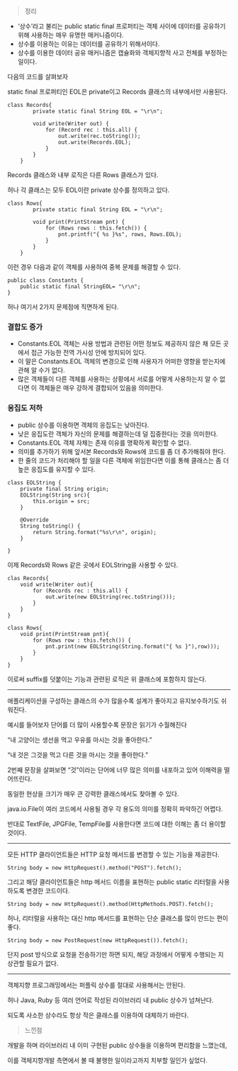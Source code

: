 > 정리
> 

- ‘상수’라고 불리는 public static final 프로퍼티는 객체 사이에 데이터를 공유하기 위해 사용하는 매우 유명한 매커니즘이다.
- 상수를 이용하는 이유는 데이터를 공유하기 위해서이다.
- 상수를 이용한 데이터 공유 매커니즘은 캡슐화와 객체지향적 사고 전체를 부정하는 일이다.

다음의 코드를 살펴보자

static final 프로퍼티인 EOL은 private이고 Records 클래스의 내부에서만 사용된다. 

```
class Records{
        private static final String EOL = "\r\n";
        
        void write(Writer out) {
            for (Record rec : this.all) {
                out.write(rec.toString());
                out.write(Records.EOL);
            }
        }
    }
```

Records 클래스와 내부 로직은 다른 Rows 클래스가 있다. 

허나 각 클래스는 모두 EOL이란 private 상수를 정의하고 있다. 

```
class Rows{
        private static final String EOL = "\r\n";
       
        void print(PrintStream pnt) {
            for (Rows rows : this.fetch()) {
                pnt.printf("{ %s }%s", rows, Rows.EOL);
            }
        }
    }
```

이런 경우 다음과 같이 객체를 사용하여 중복 문제를 해결할 수 있다. 

```
public class Constants {
    public static final StringEOL= "\r\n";
}

```

허나 여기서 2가지 문제점에 직면하게 된다. 

### 결합도 증가

- Constants.EOL 객체는 사용 방법과 관련된 어떤 정보도 제공하지 않은 채 모든 곳에서 접근 가능한 전역 가시성 안에 방치되어 있다.
- 이 말은 Constants.EOL 객체의 변경으로 인해 사용자가 어떠한 영향을 받는지에 관해 알 수가 없다.
- 많은 객체들이 다른 객체를 사용하는 상황에서 서로를 어떻게 사용하는지 알 수 없다면 이 객체들은 매우 강하게 결합되어 있음을 의미한다.

### 응집도 저하

- public 상수를 이용하면 객체의 응집도는 낮아진다.
- 낮은 응집도란 객체가 자신의 문제를 해결하는데 덜 집중한다는 것을 의미한다.
- Constants.EOL 객체 자체는 존재 이유를 명확하게 확인할 수 없다.
- 의미를 추가하기 위해 앞서본 Records와 Rows에 코드를 좀 더 추가해줘야 한다.
- 한 줄의 코드가 처리해야 할 일을 다른 객체에 위임한다면 이를 통해 클래스는 좀 더 높은 응집도를 유지할 수 있다.

```
class EOLString {
    private final String origin;
    EOLString(String src){
        this.origin = src;
    }

    @Override
    String toString() {
        return String.format("%s\r\n", origin);
    }

}
```

이제 Records와 Rows 같은 곳에서 EOLString을 사용할 수 있다. 

```
clas Records{
    void write(Writer out){
        for (Records rec : this.all) {
            out.write(new EOLString(rec.toString()));
        }
    }
}
```

```
class Rows{
    void print(PrintStream pnt){
        for (Rows row : this.fetch()) {
            pnt.print(new EOLString(String.format("{ %s }"),row)));
        }
    }
}
```

이로써 suffix를 덧붙이는 기능과 관련된 로직은 위 클래스에 포함하지 않는다. 

---

애플리케이션을 구성하는 클래스의 수가 많을수록 설계가 좋아지고 유지보수하기도 쉬워진다. 

예시를 들어보자 단어를 더 많이 사용할수록 문장은 읽기가 수월해진다

“내 고양이는 생선을 먹고 우유를 마시는 것을 좋아한다.”

“내 것은 그것을 먹고 다른 것을 마시는 것을 좋아한다.”

2번째 문장을 살펴보면 “것”이라는 단어에 너무 많은 의미를 내포하고 있어 이해력을 떨어뜨린다. 

동일한 현상을 크기가 매우 큰 강력한 클래스에서도 찾아볼 수 있다. 

java.io.File이 여러 코드에서 사용될 경우 각 용도의 의미를 정확히 파악하긴 어렵다. 

반대로 TextFile, JPGFile, TempFile를 사용한다면 코드에 대한 이해는 좀 더 용이할 것이다. 

---

모든 HTTP 클라이언트들은 HTTP 요청 메서드를 변경할 수 있는 기능을 제공한다. 

 `String body = new HttpRequest().method("POST").fetch();`

그리고 해당 클라이언트들은 http 메서드 이름을 표현하는 public static 리터럴을 사용하도록 변경한 코드이다. 

`String body = new HttpRequest().method(HttpMethods.POST).fetch();`

허나, 리터럴을 사용하는 대신 http 메서드를 표현하는 단순 클래스를 많이 만드는 편이 좋다. 

`String body = new PostRequest(new HttpRequest()).fetch();`

단지 post 방식으로 요청을 전송하기만 하면 되지, 해당 과정에서 어떻게 수행되는 지 상관할 필요가 없다. 

---

객체지향 프로그래밍에서는 퍼플릭 상수를 절대로 사용해서는 안된다. 

허나 Java, Ruby 등 여러 언어로 작성된 라이브러리 내 public 상수가 넘쳐난다.

되도록 사소한 상수라도 항상 작은 클래스를 이용하여 대체하기 바란다. 



> 느낀점
> 

개발을 하며 라이브러리 내 이미 구현된 public 상수들을 이용하며 편리함을 느꼈는데, 

이를 객체지향개발 측면에서 볼 때 불행한 일이라고까지 치부할 일인가 싶었다.

